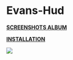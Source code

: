 # Evans-Hud

**[SCREENSHOTS ALBUM](https://imgur.com/a/RlFLP)** 

**[INSTALLATION](https://imgur.com/a/w3Ah6)**

![](https://i.imgur.com/5RSVDcB.jpg)
